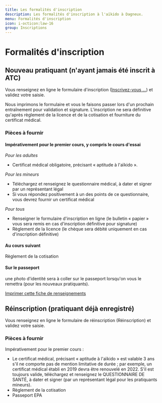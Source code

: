 ```yaml
---
title: Les formalités d'inscription
description: Les formalités d'inscription à l'aïkido à Dagneux.
menu: Formalités d'inscription
icon: i-octicon:law-16
group: Inscriptions
---
```


# Formalités d'inscription

## Nouveau pratiquant (n'ayant jamais été inscrit à ATC)

Vous renseignez en ligne le formulaire d'inscription ([Inscrivez-vous ...](/inscription/premiere)) et validez votre saisie.

Nous imprimons le formulaire et vous le faisons passer lors d'un prochain entraînement pour validation et signature. L'inscription ne sera définitive qu'après règlement de la licence et de la cotisation et fourniture du certificat médical.

### Pièces à fournir

#### Impérativement pour le premier cours, y compris le cours d'essai

_Pour les adultes_

- Certificat médical obligatoire, précisant « aptitude à l'aïkido ».

_Pour les mineurs_

- Téléchargez et renseignez le questionnaire médical, à dater et signer par un représentant légal
- Si vous répondez positivement à un des points de ce questionnaire, vous devrez fournir un certificat médical

_Pour tous_

- Renseigner le formulaire d'inscription en ligne (le bulletin « papier » vous sera remis en cas d'inscription définitive pour signature)
- Règlement de la licence (le chèque sera débité uniquement en cas d'inscription définitive)

#### Au cours suivant

Règlement de la cotisation

#### Sur le passeport

une photo d'identité sera à coller sur le passeport lorsqu'on vous le remettra (pour les nouveaux pratiquants).

[Imprimer cette fiche de renseignements]()

## Réinscription (pratiquant déjà enregistré)

Vous renseignez en ligne le formulaire de réinscription (Réinscription) et validez votre saisie.

### Pièces à fournir

Impérativement pour le premier cours :

- Le certificat médical, précisant « aptitude à l'aïkido » est valable 3 ans s'il ne comporte pas de mention limitative de durée ; par exemple, un certificat médical établi en 2019 devra être renouvelé en 2022. S'il est toujours valide, téléchargez et renseignez le QUESTIONNAIRE DE SANTÉ, à dater et signer (par un représentant légal pour les pratiquants mineurs).
- Règlement de la cotisation
- Passeport EPA
